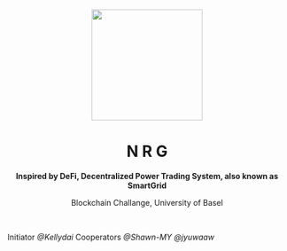 <p align="center">
<br />
<img src="https://github.com/jyuwaaw/NRG/blob/main/resources/pics/NRGlogo.png?raw=true" width="200" alt=""/></a>
<br />


</p>
<h1 align="center">N R G</h1>
<p align="center">




</p>
<p align="center"><strong>Inspired by DeFi, Decentralized Power Trading System, also known as SmartGrid</strong></p>
</p>
<p align="center">Blockchain Challange, University of Basel</p>
<br />

Initiator _@Kellydai_ 
Cooperators _@Shawn-MY @jyuwaaw_
